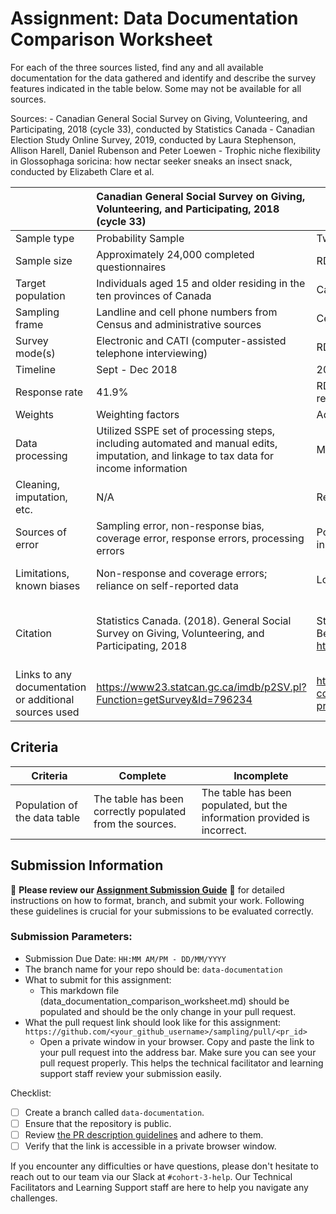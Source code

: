 # Assignment: Data Documentation Comparison Worksheet

For each of the three sources listed, find any and all available documentation for the data gathered and identify and describe the survey features indicated in the table below. Some may not be available for all sources.

Sources: - Canadian General Social Survey on Giving, Volunteering, and Participating, 2018 (cycle 33), conducted by Statistics Canada - Canadian Election Study Online Survey, 2019, conducted by Laura Stephenson, Allison Harell, Daniel Rubenson and Peter Loewen - Trophic niche flexibility in Glossophaga soricina: how nectar seeker sneaks an insect snack, conducted by Elizabeth Clare et al.

|                                                       | Canadian General Social Survey on Giving, Volunteering, and Participating, 2018 (cycle 33) | Canadian Election Study Online Survey, 2019 | Trophic niche flexibility in Glossophaga soricina: how nectar seeker sneaks an insect snack |
|----------------|:--------------------|----------------|---------------------|
| Sample type                                           |  Probability Sample                                                                                          | Two different Surveys - Random-Digit-Dial (RDD) telephone survey and online survey                                    |  Fecal Samples                                                                                           |
| Sample size                                           |  Approximately 24,000 completed questionnaires                                                                                         |     RDD telephone survey: n = 4,021; Online survey: n = 37,822                                       |                                              38 fecal samples                                               |
| Target population                                     |     Individuals aged 15 and older residing in the ten provinces of Canada                                                                                      |  Canadian citizens and permanent residents aged 18 and over                                           |              Glossophaga soricina                                                                               |
| Sampling frame                                        |   Landline and cell phone numbers from Census and administrative sources                                                                                         |    Cell phone and landline for RDD survey; stratified online panel for online survey                                         |   Bats captured in the field                                                                                          |
| Survey mode(s)                                        |    Electronic and CATI (computer-assisted telephone interviewing)                                                                                        |       RDD telephone survey and online survey                                      | Field surveys for capture, captive behavioral experiments, acoustic analyses, genetic methods for diet analysis                                                                                            |
| Timeline                                              |   Sept - Dec 2018                                                                                         | 2019 Canadian federal election campaign and post-election period                                            |  N/A                                                                                           |
| Response rate                                         |  41.9%                                                                                          |  RDD - 5.6% for campaign period survey and 72% re-interview for post-election survey; Online survey - response not calculated and 27.3% for re-interview for post-election survey                                           |  Not clearly stated; all captured bats analyzed (38)                                                                                           |
| Weights                                               |  Weighting factors                                                                                           | Adjusted based on age, gender, education, and provincial census distributions                                            |                                           N/A                                                  |
| Data processing                                       | Utilized SSPE set of processing steps, including automated and manual edits, imputation, and linkage to tax data for income information                                                                                          | Managed through Project Dataverse and Canadian Opinion Research Archive                                            |    DNA sequencing for diet analysis; Acoustic analysis of echolocation calls; Behavioral analysis of attack strategies and feeding behavior                                                                                         |
| Cleaning, imputation, etc.                            |   N/A                                                                                         |  Removed incomplete responses, duplicate entries, and straightliners; verified postal codes                                           | DNA sequences cleaned for comparison to referenced database; Acoustic data processed for call characteristics                                                                                            |
| Sources of error                                      | Sampling error, non-response bias, coverage error, response errors, processing errors                                                                                           |  Potential biases due to low response rates in RDD survey; non-representativeness of online panel; errors in self-reported data                                           |   Incomplete DNA; Variability in acoustic measurements; Bias in observational studies (captured vs. wild behaviors)                                                                                          |
| Limitations, known biases                             |  Non-response and coverage errors; reliance on self-reported data                                                                                          |   Lower response rates in RDD survey affecting representativeness; reliance on self-reported data                                          |     Limited references for DNA identification; Behavior experiments may not reflect wild behavior; Acoustic model assumptions                                                                                        |
| Citation                                              | Statistics Canada. (2018). General Social Survey on Giving, Volunteering, and Participating, 2018                                                                                           | Stephenson, L. B., Harell, A., Rubenson, D., & Loewen, P. J. (2021). Measuring Preferences and Behaviours in the 2019 Canadian Election Study. Canadian Journal of Political Science, 54(1), 118–124. https://doi.org/10.1017/S0008423920001006                                            |  Trophic Niche Flexibility in Glossophaga Soricina: How a Nectar Seeker Sneaks an Insect Snack by Elizabeth L. Clare, Holger R. Goerlitz, Violaine A. Drapeau, Marc W. Holderied, Amanda M. Adams, Juliet Nagel, Elizabeth R. Dumont, Paul D. N. Hebert, M. Brock Fenton                                                                                           |
| Links to any documentation or additional sources used |   https://www23.statcan.gc.ca/imdb/p2SV.pl?Function=getSurvey&Id=796234                                                                                         |  https://www.cambridge.org/core/services/aop-cambridge-core/content/view/540E739DF7F62AD882A5812DD0E0BF2D/S0008423920001006a.pdf/measuring-preferences-and-behaviours-in-the-2019-canadian-election-study.pdf                                           |    https://besjournals.onlinelibrary.wiley.com/doi/10.1111/1365-2435.12192                                                                                         |


## Criteria

|Criteria|Complete|Incomplete|
|--------|----|----|
|Population of the data table|The table has been correctly populated from the sources.|The table has been populated, but the information provided is incorrect.|

## Submission Information

🚨 **Please review our [Assignment Submission Guide](https://github.com/UofT-DSI/onboarding/blob/main/onboarding_documents/submissions.md)** 🚨 for detailed instructions on how to format, branch, and submit your work. Following these guidelines is crucial for your submissions to be evaluated correctly.

### Submission Parameters:
* Submission Due Date: `HH:MM AM/PM - DD/MM/YYYY`
* The branch name for your repo should be: `data-documentation`
* What to submit for this assignment:
     * This markdown file (data_documentation_comparison_worksheet.md) should be populated and should be the only change in your pull request.
* What the pull request link should look like for this assignment: `https://github.com/<your_github_username>/sampling/pull/<pr_id>`
     * Open a private window in your browser. Copy and paste the link to your pull request into the address bar. Make sure you can see your pull request properly. This helps the technical facilitator and learning support staff review your submission easily.

Checklist:
- [ ] Create a branch called `data-documentation`.
- [ ] Ensure that the repository is public.
- [ ] Review [the PR description guidelines](https://github.com/UofT-DSI/onboarding/blob/main/onboarding_documents/submissions.md#guidelines-for-pull-request-descriptions) and adhere to them.
- [ ] Verify that the link is accessible in a private browser window.

If you encounter any difficulties or have questions, please don't hesitate to reach out to our team via our Slack at `#cohort-3-help`. Our Technical Facilitators and Learning Support staff are here to help you navigate any challenges.
